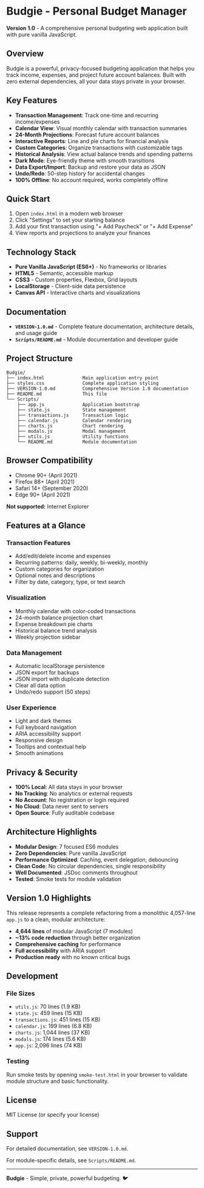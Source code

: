 # Budgie - Personal Budget Manager

**Version 1.0** - A comprehensive personal budgeting web application built with pure vanilla JavaScript.

## Overview

Budgie is a powerful, privacy-focused budgeting application that helps you track income, expenses, and project future account balances. Built with zero external dependencies, all your data stays private in your browser.

## Key Features

- **Transaction Management**: Track one-time and recurring income/expenses
- **Calendar View**: Visual monthly calendar with transaction summaries
- **24-Month Projections**: Forecast future account balances
- **Interactive Reports**: Line and pie charts for financial analysis
- **Custom Categories**: Organize transactions with customizable tags
- **Historical Analysis**: View actual balance trends and spending patterns
- **Dark Mode**: Eye-friendly theme with smooth transitions
- **Data Export/Import**: Backup and restore your data as JSON
- **Undo/Redo**: 50-step history for accidental changes
- **100% Offline**: No account required, works completely offline

## Quick Start

1. Open `index.html` in a modern web browser
2. Click "Settings" to set your starting balance
3. Add your first transaction using "+ Add Paycheck" or "+ Add Expense"
4. View reports and projections to analyze your finances

## Technology Stack

- **Pure Vanilla JavaScript (ES6+)** - No frameworks or libraries
- **HTML5** - Semantic, accessible markup
- **CSS3** - Custom properties, Flexbox, Grid layouts
- **LocalStorage** - Client-side data persistence
- **Canvas API** - Interactive charts and visualizations

## Documentation

- **`VERSION-1.0.md`** - Complete feature documentation, architecture details, and usage guide
- **`Scripts/README.md`** - Module documentation and developer guide

## Project Structure

```
Budgie/
├── index.html              Main application entry point
├── styles.css              Complete application styling
├── VERSION-1.0.md          Comprehensive Version 1.0 documentation
├── README.md               This file
└── Scripts/
    ├── app.js              Application bootstrap
    ├── state.js            State management
    ├── transactions.js     Transaction logic
    ├── calendar.js         Calendar rendering
    ├── charts.js           Chart rendering
    ├── modals.js           Modal management
    ├── utils.js            Utility functions
    └── README.md           Module documentation
```

## Browser Compatibility

- Chrome 90+ (April 2021)
- Firefox 88+ (April 2021)
- Safari 14+ (September 2020)
- Edge 90+ (April 2021)

**Not supported:** Internet Explorer

## Features at a Glance

### Transaction Features
- Add/edit/delete income and expenses
- Recurring patterns: daily, weekly, bi-weekly, monthly
- Custom categories for organization
- Optional notes and descriptions
- Filter by date, category, type, or text search

### Visualization
- Monthly calendar with color-coded transactions
- 24-month balance projection chart
- Expense breakdown pie charts
- Historical balance trend analysis
- Weekly projection sidebar

### Data Management
- Automatic localStorage persistence
- JSON export for backups
- JSON import with duplicate detection
- Clear all data option
- Undo/redo support (50 steps)

### User Experience
- Light and dark themes
- Full keyboard navigation
- ARIA accessibility support
- Responsive design
- Tooltips and contextual help
- Smooth animations

## Privacy & Security

- **100% Local**: All data stays in your browser
- **No Tracking**: No analytics or external requests
- **No Account**: No registration or login required
- **No Cloud**: Data never sent to servers
- **Open Source**: Fully auditable codebase

## Architecture Highlights

- **Modular Design**: 7 focused ES6 modules
- **Zero Dependencies**: Pure vanilla JavaScript
- **Performance Optimized**: Caching, event delegation, debouncing
- **Clean Code**: No circular dependencies, single responsibility
- **Well Documented**: JSDoc comments throughout
- **Tested**: Smoke tests for module validation

## Version 1.0 Highlights

This release represents a complete refactoring from a monolithic 4,057-line `app.js` to a clean, modular architecture:

- **4,644 lines** of modular JavaScript (7 modules)
- **~13% code reduction** through better organization
- **Comprehensive caching** for performance
- **Full accessibility** with ARIA support
- **Production ready** with no known critical bugs

## Development

### File Sizes
- `utils.js`: 70 lines (1.9 KB)
- `state.js`: 459 lines (15 KB)
- `transactions.js`: 451 lines (15 KB)
- `calendar.js`: 199 lines (6.8 KB)
- `charts.js`: 1,044 lines (37 KB)
- `modals.js`: 174 lines (5.6 KB)
- `app.js`: 2,096 lines (74 KB)

### Testing
Run smoke tests by opening `smoke-test.html` in your browser to validate module structure and basic functionality.

## License

MIT License (or specify your license)

## Support

For detailed documentation, see `VERSION-1.0.md`.

For module-specific details, see `Scripts/README.md`.

---

**Budgie** - Simple, private, powerful budgeting. 🐦
